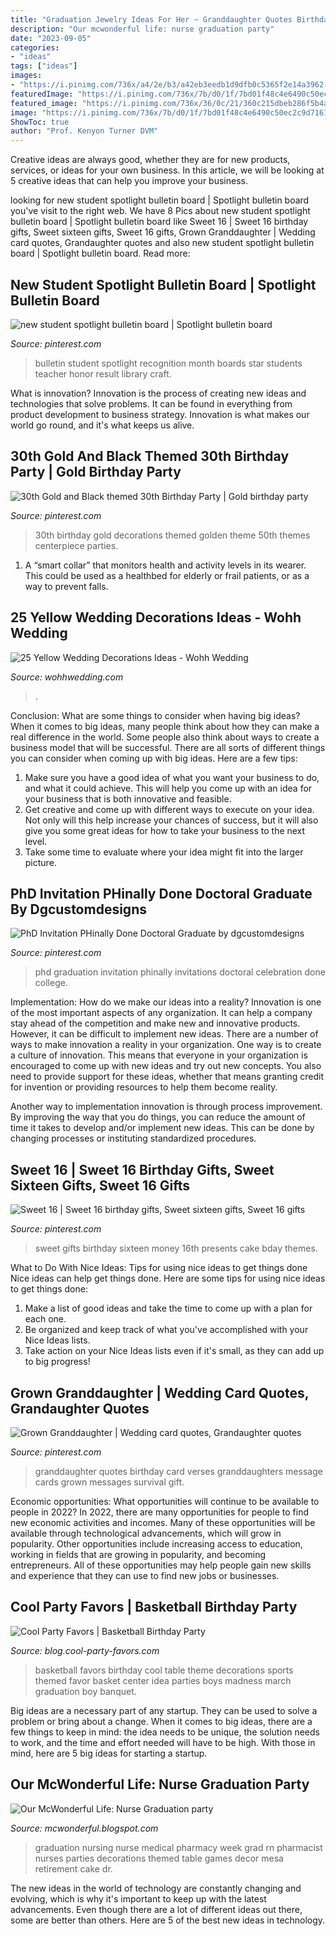```yaml
---
title: "Graduation Jewelry Ideas For Her ~ Granddaughter Quotes Birthday Card Verses Granddaughters Message Cards Grown Messages Survival Gift"
description: "Our mcwonderful life: nurse graduation party"
date: "2023-09-05"
categories:
- "ideas"
tags: ["ideas"]
images:
- "https://i.pinimg.com/736x/a4/2e/b3/a42eb3eedb1d9dfb0c5365f2e14a3962--phd-graduation-party-printing.jpg"
featuredImage: "https://i.pinimg.com/736x/7b/d0/1f/7bd01f48c4e6490c50ec2c9d71611eb5.jpg"
featured_image: "https://i.pinimg.com/736x/36/0c/21/360c215dbeb286f5b4a624448536f015.jpg"
image: "https://i.pinimg.com/736x/7b/d0/1f/7bd01f48c4e6490c50ec2c9d71611eb5.jpg"
ShowToc: true
author: "Prof. Kenyon Turner DVM"
---
```



Creative ideas are always good, whether they are for new products, services, or ideas for your own business. In this article, we will be looking at 5 creative ideas that can help you improve your business.

	

		
looking for new student spotlight bulletin board | Spotlight bulletin board you've visit to the right web. We have 8 Pics about new student spotlight bulletin board | Spotlight bulletin board like Sweet 16 | Sweet 16 birthday gifts, Sweet sixteen gifts, Sweet 16 gifts, Grown Granddaughter | Wedding card quotes, Grandaughter quotes and also new student spotlight bulletin board | Spotlight bulletin board. Read more:
		
    
## New Student Spotlight Bulletin Board | Spotlight Bulletin Board

<img loading=lazy src="https://i.pinimg.com/736x/c9/cf/2f/c9cf2f9d3887dea005d6f27e14264f21--spotlight-bulletin-board-recognition-ideas.jpg" onerror="this.onerror=null;this.src='https://tse3.mm.bing.net/th?id=OIP.3n0yYymLkgIKfmIQmW2gcgHaJ3&amp;pid=15.1';" alt="new student spotlight bulletin board | Spotlight bulletin board">

_Source: pinterest.com_

>bulletin student spotlight recognition month boards star students teacher honor result library craft. 

	

What is innovation?
Innovation is the process of creating new ideas and technologies that solve problems. It can be found in everything from product development to business strategy. Innovation is what makes our world go round, and it's what keeps us alive.

    
## 30th Gold And Black Themed 30th Birthday Party | Gold Birthday Party

<img loading=lazy src="https://i.pinimg.com/736x/36/0c/21/360c215dbeb286f5b4a624448536f015.jpg" onerror="this.onerror=null;this.src='https://tse1.mm.bing.net/th?id=OIP.BH4GHHBwEYZddIVGM1sEmwHaJ4&amp;pid=15.1';" alt="30th Gold and Black themed 30th Birthday Party | Gold birthday party">

_Source: pinterest.com_

>30th birthday gold decorations themed golden theme 50th themes centerpiece parties. 

	

1. A “smart collar” that monitors health and activity levels in its wearer. This could be used as a healthbed for elderly or frail patients, or as a way to prevent falls. 

    
## 25 Yellow Wedding Decorations Ideas - Wohh Wedding

<img loading=lazy src="https://www.wohhwedding.com/wp-content/uploads/2016/05/Teal-and-Yellow-Wedding-Decorations.jpg" onerror="this.onerror=null;this.src='https://tse4.mm.bing.net/th?id=OIP.zELpmGuYDTOEWUQ00SDZjQHaKm&amp;pid=15.1';" alt="25 Yellow Wedding Decorations Ideas - Wohh Wedding">

_Source: wohhwedding.com_

>. 

	

Conclusion: What are some things to consider when having big ideas?
When it comes to big ideas, many people think about how they can make a real difference in the world. Some people also think about ways to create a business model that will be successful. There are all sorts of different things you can consider when coming up with big ideas. Here are a few tips: 
1) Make sure you have a good idea of what you want your business to do, and what it could achieve. This will help you come up with an idea for your business that is both innovative and feasible. 
2) Get creative and come up with different ways to execute on your idea. Not only will this help increase your chances of success, but it will also give you some great ideas for how to take your business to the next level. 
3) Take some time to evaluate where your idea might fit into the larger picture.

    
## PhD Invitation PHinally Done Doctoral Graduate By Dgcustomdesigns

<img loading=lazy src="https://i.pinimg.com/736x/a4/2e/b3/a42eb3eedb1d9dfb0c5365f2e14a3962--phd-graduation-party-printing.jpg" onerror="this.onerror=null;this.src='https://tse1.mm.bing.net/th?id=OIP.SEGYAsHhzyNSqJylOH5yEAHaKX&amp;pid=15.1';" alt="PhD Invitation PHinally Done Doctoral Graduate by dgcustomdesigns">

_Source: pinterest.com_

>phd graduation invitation phinally invitations doctoral celebration done college. 

	

Implementation: How do we make our ideas into a reality?
Innovation is one of the most important aspects of any organization. It can help a company stay ahead of the competition and make new and innovative products. However, it can be difficult to implement new ideas. There are a number of ways to make innovation a reality in your organization. 
One way is to create a culture of innovation. This means that everyone in your organization is encouraged to come up with new ideas and try out new concepts. You also need to provide support for these ideas, whether that means granting credit for invention or providing resources to help them become reality. 

Another way to implementation innovation is through process improvement. By improving the way that you do things, you can reduce the amount of time it takes to develop and/or implement new ideas. This can be done by changing processes or instituting standardized procedures.

    
## Sweet 16 | Sweet 16 Birthday Gifts, Sweet Sixteen Gifts, Sweet 16 Gifts

<img loading=lazy src="https://i.pinimg.com/736x/7b/d0/1f/7bd01f48c4e6490c50ec2c9d71611eb5.jpg" onerror="this.onerror=null;this.src='https://tse2.mm.bing.net/th?id=OIP.guoVEyr5s-l5GBLt3VU0nAHaJ3&amp;pid=15.1';" alt="Sweet 16 | Sweet 16 birthday gifts, Sweet sixteen gifts, Sweet 16 gifts">

_Source: pinterest.com_

>sweet gifts birthday sixteen money 16th presents cake bday themes. 

	

What to Do With Nice Ideas: Tips for using nice ideas to get things done
Nice ideas can help get things done. Here are some tips for using nice ideas to get things done: 
1. Make a list of good ideas and take the time to come up with a plan for each one.
2. Be organized and keep track of what you've accomplished with your Nice Ideas lists.
3. Take action on your Nice Ideas lists even if it's small, as they can add up to big progress!

    
## Grown Granddaughter | Wedding Card Quotes, Grandaughter Quotes

<img loading=lazy src="https://i.pinimg.com/736x/ec/c9/90/ecc990d0eee4cad186633eb0b6dd674a--granddaughters-survival.jpg" onerror="this.onerror=null;this.src='https://tse4.mm.bing.net/th?id=OIP.Y5LbkbX0vZW65khQ3xB2dgDhEs&amp;pid=15.1';" alt="Grown Granddaughter | Wedding card quotes, Grandaughter quotes">

_Source: pinterest.com_

>granddaughter quotes birthday card verses granddaughters message cards grown messages survival gift. 

	

Economic opportunities: What opportunities will continue to be available to people in 2022?
In 2022, there are many opportunities for people to find new economic activities and incomes. Many of these opportunities will be available through technological advancements, which will grow in popularity. Other opportunities include increasing access to education, working in fields that are growing in popularity, and becoming entrepreneurs. All of these opportunities may help people gain new skills and experience that they can use to find new jobs or businesses.

    
## Cool Party Favors | Basketball Birthday Party

<img loading=lazy src="http://blog.cool-party-favors.com/wp-content/uploads/2012/09/Basketball-Favors-739x1024.jpg" onerror="this.onerror=null;this.src='https://tse1.mm.bing.net/th?id=OIP.dgGt56amOblsK2ME3TWaKQHaKQ&amp;pid=15.1';" alt="Cool Party Favors | Basketball Birthday Party">

_Source: blog.cool-party-favors.com_

>basketball favors birthday cool table theme decorations sports themed favor basket center idea parties boys madness march graduation boy banquet. 

	

Big ideas are a necessary part of any startup. They can be used to solve a problem or bring about a change. When it comes to big ideas, there are a few things to keep in mind: the idea needs to be unique, the solution needs to work, and the time and effort needed will have to be high. With those in mind, here are 5 big ideas for starting a startup.

    
## Our McWonderful Life: Nurse Graduation Party

<img loading=lazy src="http://1.bp.blogspot.com/-isbRZSwuGdY/USV_vziRI0I/AAAAAAAACaM/gO9cqm1t5gU/s640/candypills.JPG" onerror="this.onerror=null;this.src='https://tse1.mm.bing.net/th?id=OIP.j1Vq1q_X1rb66KbVG5uLvAHaJ4&amp;pid=15.1';" alt="Our McWonderful Life: Nurse Graduation party">

_Source: mcwonderful.blogspot.com_

>graduation nursing nurse medical pharmacy week grad rn pharmacist nurses parties decorations themed table games decor mesa retirement cake dr. 

	

The new ideas in the world of technology are constantly changing and evolving, which is why it's important to keep up with the latest advancements. Even though there are a lot of different ideas out there, some are better than others. Here are 5 of the best new ideas in technology.


